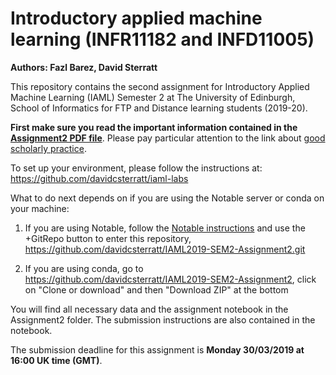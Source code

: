 # Introductory applied machine learning (INFR11182 and INFD11005)

**Authors: Fazl Barez, David Sterratt**

This repository contains the second assignment for Introductory
Applied Machine Learning (IAML) Semester 2 at The University of
Edinburgh, School of Informatics for FTP and Distance learning
students (2019-20).

**First make sure you read the important information contained in the
[Assignment2 PDF file](https://github.com/davidcsterratt/IAML2019-SEM2-Assignment2/blob/master/Assignment2.pdf)**. Please pay
particular attention to the link about [good scholarly
practice](http://web.inf.ed.ac.uk/infweb/admin/policies/academic-misconduct).

To set up your environment, please follow the instructions at:
https://github.com/davidcsterratt/iaml-labs

What to do next depends on if you are using the Notable server or
conda on your machine:

1. If you are using Notable, follow the [Notable
  instructions](https://github.com/davidcsterratt/iaml-labs/blob/master/README-notable.md)
  and use the +GitRepo button to enter this repository,
  https://github.com/davidcsterratt/IAML2019-SEM2-Assignment2.git

2. If you are using conda, go to 
   https://github.com/davidcsterratt/IAML2019-SEM2-Assignment2, click
   on "Clone or download" and then "Download ZIP" at the bottom

You will find all necessary data and the assignment notebook in the
Assignment2 folder. The submission instructions are also contained in
the notebook.

The submission deadline for this assignment is **Monday 30/03/2019 at
 16:00 UK time (GMT)**.
